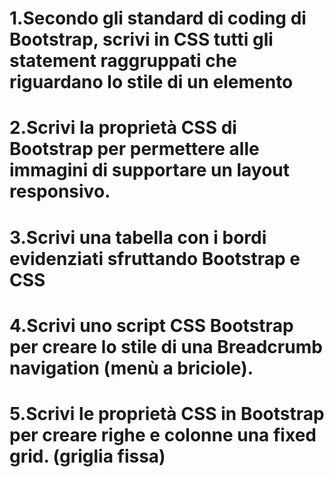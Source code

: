 # 1.Secondo gli standard di coding di Bootstrap, scrivi in CSS tutti gli statement raggruppati che riguardano lo stile di un elemento

# 2.Scrivi la proprietà CSS di Bootstrap per permettere alle immagini di supportare un layout responsivo.

# 3.Scrivi una tabella con i bordi evidenziati sfruttando Bootstrap e CSS

# 4.Scrivi uno script CSS Bootstrap per creare lo stile di una Breadcrumb navigation (menù a briciole).

# 5.Scrivi le proprietà CSS in Bootstrap per creare righe e colonne una fixed grid. (griglia fissa)

